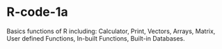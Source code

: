 # R-code-1a
Basics functions of R including:
Calculator,
Print,
Vectors,
Arrays,
Matrix,
User defined Functions,
In-built Functions,
Built-in Databases.
